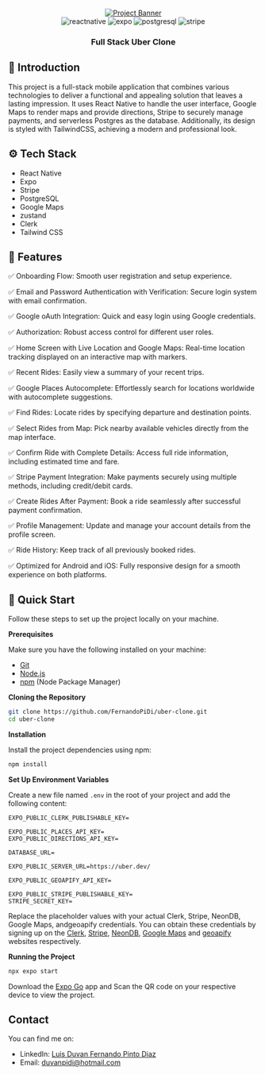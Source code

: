 <div align="center">
  <br />
    <a href="https://github.com/FernandoPiDi" target="_blank">
      <img src="https://i.ibb.co/Bf04Hpd/Readme-thumbnail-from-JS-Mastery.png" alt="Project Banner">
    </a>
  <br />

  <div>
    <img src="https://img.shields.io/badge/-React_Native-black?style=for-the-badge&logoColor=white&logo=react&color=61DAFB" alt="reactnative" />
    <img src="https://img.shields.io/badge/-Expo-black?style=for-the-badge&logoColor=white&logo=expo&color=000020" alt="expo" />
    <img src="https://img.shields.io/badge/-PostgreSQL-black?style=for-the-badge&logoColor=white&logo=postgresql&color=4169E1" alt="postgresql" />
    <img src="https://img.shields.io/badge/-Stripe-black?style=for-the-badge&logoColor=white&logo=stripe&color=008CDD" alt="stripe" />
  </div>


<h3 align="center">Full Stack Uber Clone</h3>

</div>

## <a name="introduction">🤖 Introduction</a>

This project is a full-stack mobile application that combines various technologies to deliver a functional and appealing solution that leaves a lasting impression. It uses React Native to handle the user interface, Google Maps to render maps and provide directions, Stripe to securely manage payments, and serverless Postgres as the database. Additionally, its design is styled with TailwindCSS, achieving a modern and professional look.

## <a name="tech-stack">⚙️ Tech Stack</a>

- React Native
- Expo
- Stripe
- PostgreSQL
- Google Maps
- zustand
- Clerk
- Tailwind CSS

## <a name="features">🔋 Features</a>

:white_check_mark: Onboarding Flow: Smooth user registration and setup experience.

:white_check_mark: Email and Password Authentication with Verification: Secure login system with email confirmation.

:white_check_mark: Google oAuth Integration: Quick and easy login using Google credentials.

:white_check_mark: Authorization: Robust access control for different user roles.

:white_check_mark: Home Screen with Live Location and Google Maps: Real-time location tracking displayed on an interactive map with markers.

:white_check_mark: Recent Rides: Easily view a summary of your recent trips.

:white_check_mark: Google Places Autocomplete: Effortlessly search for locations worldwide with autocomplete suggestions.

:white_check_mark: Find Rides: Locate rides by specifying departure and destination points.

:white_check_mark: Select Rides from Map: Pick nearby available vehicles directly from the map interface.

:white_check_mark: Confirm Ride with Complete Details: Access full ride information, including estimated time and fare.

:white_check_mark: Stripe Payment Integration: Make payments securely using multiple methods, including credit/debit cards.

:white_check_mark: Create Rides After Payment: Book a ride seamlessly after successful payment confirmation.

:white_check_mark: Profile Management: Update and manage your account details from the profile screen.

:white_check_mark: Ride History: Keep track of all previously booked rides.

:white_check_mark: Optimized for Android and iOS: Fully responsive design for a smooth experience on both platforms.

## <a name="quick-start">🤸 Quick Start</a>

Follow these steps to set up the project locally on your machine.

**Prerequisites**

Make sure you have the following installed on your machine:

- [Git](https://git-scm.com/)
- [Node.js](https://nodejs.org/en)
- [npm](https://www.npmjs.com/) (Node Package Manager)

**Cloning the Repository**

```bash
git clone https://github.com/FernandoPiDi/uber-clone.git
cd uber-clone
```

**Installation**

Install the project dependencies using npm:

```bash
npm install
```

**Set Up Environment Variables**

Create a new file named `.env` in the root of your project and add the following content:

```env
EXPO_PUBLIC_CLERK_PUBLISHABLE_KEY=

EXPO_PUBLIC_PLACES_API_KEY=
EXPO_PUBLIC_DIRECTIONS_API_KEY=

DATABASE_URL=

EXPO_PUBLIC_SERVER_URL=https://uber.dev/

EXPO_PUBLIC_GEOAPIFY_API_KEY=

EXPO_PUBLIC_STRIPE_PUBLISHABLE_KEY=
STRIPE_SECRET_KEY=
```

Replace the placeholder values with your actual Clerk, Stripe, NeonDB, Google Maps, andgeoapify credentials. You can
obtain these credentials by signing up on
the [Clerk](https://clerk.com/), [Stripe](https://stripe.com/in), [NeonDB](https://neon.tech/), [Google Maps](https://console.cloud.google.com/)
and [geoapify](https://www.geoapify.com/) websites respectively.

**Running the Project**

```bash
npx expo start
```

Download the [Expo Go](https://expo.dev/go) app and Scan the QR code on your respective device to view the project.

## Contact

You can find me on:

- LinkedIn: [Luis Duvan Fernando Pinto Diaz](https://www.linkedin.com/in/duvanfernandopintodiaz/)
- Email: duvanpidi@hotmail.com
